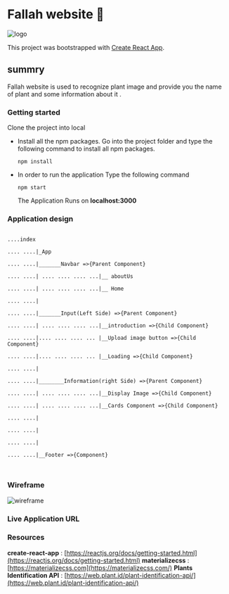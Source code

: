 # Fallah website :herb:


![logo](https://i.ibb.co/BntGYjY/logo.png)

This project was bootstrapped with [Create React App](https://github.com/facebook/create-react-app). 

## summry 
Fallah website is used to recognize plant image and provide you the name of plant and some information about it . 


### Getting  started 

  Clone the project into local

 - Install all the npm packages. Go into the project folder and   type the following command to install all npm packages. 
    `````
   npm install
   `````
   
- In order to run the application Type the following command
     `````
   npm start
   `````


  The Application Runs on  **localhost:3000**

### Application design

```

....index

.... ....|_App

.... ....|_______Navbar =>{Parent Component}

.... ....| .... .... .... ...|__ aboutUs

.... ....| .... .... .... ...|__ Home 

.... ....|

.... ....|_______Input(Left Side) =>{Parent Component}

.... ....| .... .... .... ...|__introduction =>{Child Component}

.... ....|.... .... .... ... |__Upload image button =>{Child Component}

.... ....|.... .... .... ... |__Loading =>{Child Component}

.... ....|

.... ....|________Information(right Side) =>{Parent Component}

.... ....| .... .... .... ...|__Display Image =>{Child Component}

.... ....| .... .... .... ...|__Cards Component =>{Child Component}

.... ....|

.... ....|

.... ....|

.... ....|__Footer =>{Component}

  

```



### Wireframe 


![wireframe](https://b.imge.to/2019/08/20/OyIDx.png)



### Live Application URL






### Resources

**create-react-app** :  [https://reactjs.org/docs/getting-started.html](https://reactjs.org/docs/getting-started.html)
**materializecss** :  [https://materializecss.com](https://materializecss.com/)
**Plants Identification API** : [https://web.plant.id/plant-identification-api/](https://web.plant.id/plant-identification-api/) 

